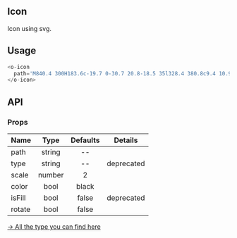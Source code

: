 ## Icon 

Icon using svg.

## Usage

```js
<o-icon 
  path='M840.4 300H183.6c-19.7 0-30.7 20.8-18.5 35l328.4 380.8c9.4 10.9 27.5 10.9 37 0L858.9 335c12.2-14.2 1.2-35-18.5-35z'>
</o-icon>
```

## API

### Props

|  **Name**  | **Type**        | **Defaults**  | **Details**  |
| ------------- |:-------------:|:-----:|:-------------:|
| path  | string| -- ||
| type  | string| -- |deprecated|
| scale | number   |   2 | |
| color | bool| black ||
| isFill | bool| false |deprecated|
| rotate | bool| false ||

[→ All the type you can find here](https://github.com/Tencent/omi/blob/master/packages/omiu/src/icon/path.js)